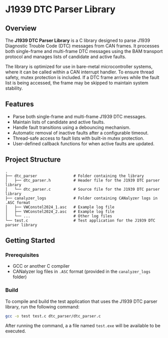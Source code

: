 # J1939 DTC Parser Library

## Overview

The **J1939 DTC Parser Library** is a C library designed to parse J1939 Diagnostic Trouble Code (DTC) messages from CAN frames. It processes both single-frame and multi-frame DTC messages using the BAM transport protocol and manages lists of candidate and active faults. 

The library is optimized for use in bare-metal microcontroller systems, where it can be called within a CAN interrupt handler. To ensure thread safety, mutex protection is included. If a DTC frame arrives while the fault list is being accessed, the frame may be skipped to maintain system stability.

## Features

- Parse both single-frame and multi-frame J1939 DTC messages.
- Maintain lists of candidate and active faults.
- Handle fault transitions using a debouncing mechanism.
- Automatic removal of inactive faults after a configurable timeout.
- Thread-safe access to fault lists with built-in mutex protection.
- User-defined callback functions for when active faults are updated.

## Project Structure
```shell
.
├── dtc_parser                # Folder containing the library
│   ├── dtc_parser.h          # Header file for the J1939 DTC parser library
│   └── dtc_parser.c          # Source file for the J1939 DTC parser library
├── canalyzer_logs            # Folder containing CANalyzer logs in .ASC format
│   ├── VWConstel2024_1.asc   # Example log file
│   ├── VWConstel2024_2.asc   # Example log file
│   └── ...                   # Other log files
└── test.c                    # Test application for the J1939 DTC parser library
```

## Getting Started

### Prerequisites

- GCC or another C compiler
- CANalyzer log files in `.ASC` format (provided in the `canalyzer_logs` folder)

### Build

To compile and build the test application that uses the J1939 DTC parser library, run the following command:

```bash
gcc -o test test.c dtc_parser/dtc_parser.c
```

After running the command, a a file named `test.exe` will be available to be executed.
